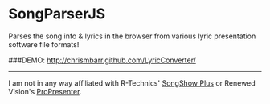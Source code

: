 SongParserJS
==================

Parses the song info &amp; lyrics in the browser from various lyric presentation software file formats!

###DEMO: http://chrismbarr.github.com/LyricConverter/

---
I am not in any way affiliated with R-Technics' [SongShow Plus](http://songshowplus.com/) or Renewed Vision's [ProPresenter](http://www.renewedvision.com/propresenter.php).
